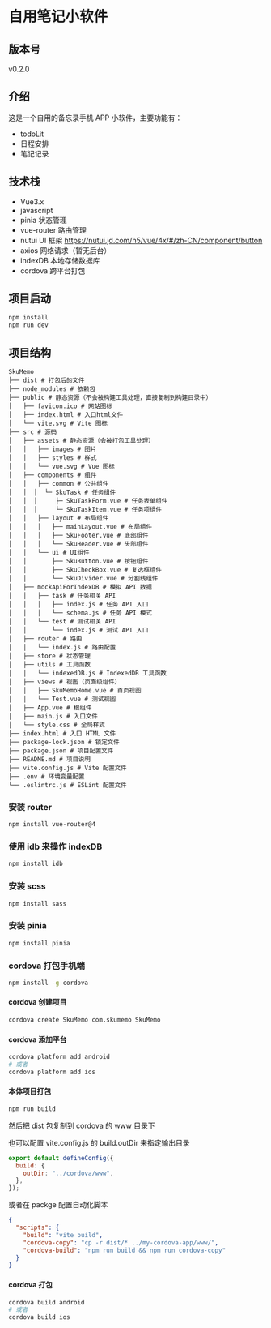 # 自用笔记小软件

## 版本号

v0.2.0

## 介绍

这是一个自用的备忘录手机 APP 小软件，主要功能有：

- todoLit
- 日程安排
- 笔记记录

## 技术栈

- Vue3.x
- javascript
- pinia 状态管理
- vue-router 路由管理
- nutui UI 框架 <https://nutui.jd.com/h5/vue/4x/#/zh-CN/component/button>
- axios 网络请求（暂无后台）
- indexDB 本地存储数据库
- cordova 跨平台打包

## 项目启动

```bash
npm install
npm run dev
```

## 项目结构

```shell
SkuMemo
├── dist # 打包后的文件
├── node_modules # 依赖包
├── public # 静态资源（不会被构建工具处理，直接复制到构建目录中）
│   ├── favicon.ico # 网站图标
│   ├── index.html # 入口html文件
│   └── vite.svg # Vite 图标
├── src # 源码
│   ├── assets # 静态资源（会被打包工具处理）
│   │   ├── images # 图片
│   │   ├── styles # 样式
│   │   └── vue.svg # Vue 图标
│   ├── components # 组件
│   │   ├── common # 公共组件
│   │  │  └─ SkuTask # 任务组件
│   │  │     ├─ SkuTaskForm.vue # 任务表单组件
│   │  │     └─ SkuTaskItem.vue # 任务项组件
│   │   ├── layout # 布局组件
│   │   │   ├── mainLayout.vue # 布局组件
│   │   │   ├── SkuFooter.vue # 底部组件
│   │   │   └── SkuHeader.vue # 头部组件
│   │   └── ui # UI组件
│   │       ├── SkuButton.vue # 按钮组件
│   │       ├── SkuCheckBox.vue # 复选框组件
│   │       └── SkuDivider.vue # 分割线组件
│   ├── mockApiForIndexDB # 模拟 API 数据
│   │   ├── task # 任务相关 API
│   │   │   ├── index.js # 任务 API 入口
│   │   │   └── schema.js # 任务 API 模式
│   │   └── test # 测试相关 API
│   │       └── index.js # 测试 API 入口
│   ├── router # 路由
│   │   └── index.js # 路由配置
│   ├── store # 状态管理
│   ├── utils # 工具函数
│   │   └── indexedDB.js # IndexedDB 工具函数
│   ├── views # 视图（页面级组件）
│   │   ├── SkuMemoHome.vue # 首页视图
│   │   └── Test.vue # 测试视图
│   ├── App.vue # 根组件
│   ├── main.js # 入口文件
│   └── style.css # 全局样式
├── index.html # 入口 HTML 文件
├── package-lock.json # 锁定文件
├── package.json # 项目配置文件
├── README.md # 项目说明
├── vite.config.js # Vite 配置文件
├── .env # 环境变量配置
└── .eslintrc.js # ESLint 配置文件
```

### 安装 router

```bash
npm install vue-router@4
```

### 使用 idb 来操作 indexDB

```bash
npm install idb
```

### 安装 scss

```bash
npm install sass
```

### 安装 pinia

```bash
npm install pinia
```

### cordova 打包手机端

```bash
npm install -g cordova
```

#### cordova 创建项目

```bash
cordova create SkuMemo com.skumemo SkuMemo
```

#### cordova 添加平台

```bash
cordova platform add android
# 或者
cordova platform add ios
```

#### 本体项目打包

```bash
npm run build
```

然后把 dist 包复制到 cordova 的 www 目录下

也可以配置 vite.config.js 的 build.outDir 来指定输出目录

```javascript
export default defineConfig({
  build: {
    outDir: "../cordova/www",
  },
});
```

或者在 packge 配置自动化脚本

```json
{
  "scripts": {
    "build": "vite build",
    "cordova-copy": "cp -r dist/* ../my-cordova-app/www/",
    "cordova-build": "npm run build && npm run cordova-copy"
  }
}
```

#### cordova 打包

```bash
cordova build android
# 或者
cordova build ios
```
